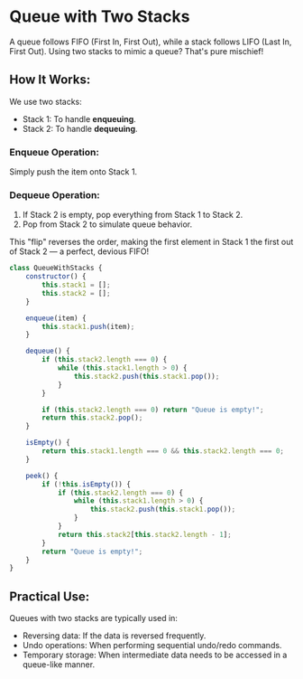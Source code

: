 # Queue with Two Stacks
A queue follows FIFO (First In, First Out), while a stack follows LIFO (Last In, First Out). Using two stacks to mimic a queue? That's pure mischief!

## How It Works:
We use two stacks:
- Stack 1: To handle **enqueuing**.
- Stack 2: To handle **dequeuing**.

### Enqueue Operation:
Simply push the item onto Stack 1.

### Dequeue Operation:
1. If Stack 2 is empty, pop everything from Stack 1 to Stack 2.
2. Pop from Stack 2 to simulate queue behavior.

This "flip" reverses the order, making the first element in Stack 1 the first out of Stack 2 — a perfect, devious FIFO!

```js
class QueueWithStacks {
    constructor() {
        this.stack1 = [];
        this.stack2 = [];
    }

    enqueue(item) {
        this.stack1.push(item);
    }

    dequeue() {
        if (this.stack2.length === 0) {
            while (this.stack1.length > 0) {
                this.stack2.push(this.stack1.pop());
            }
        }

        if (this.stack2.length === 0) return "Queue is empty!";
        return this.stack2.pop();
    }

    isEmpty() {
        return this.stack1.length === 0 && this.stack2.length === 0;
    }

    peek() {
        if (!this.isEmpty()) {
            if (this.stack2.length === 0) {
                while (this.stack1.length > 0) {
                    this.stack2.push(this.stack1.pop());
                }
            }
            return this.stack2[this.stack2.length - 1];
        }
        return "Queue is empty!";
    }
}
```
## Practical Use:
Queues with two stacks are typically used in:
- Reversing data: If the data is reversed frequently.
- Undo operations: When performing sequential undo/redo commands.
- Temporary storage: When intermediate data needs to be accessed in a queue-like manner.